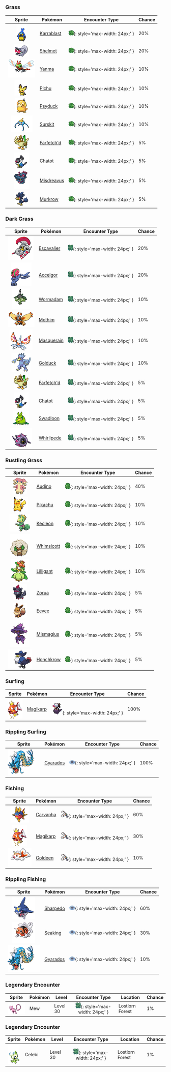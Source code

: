 

### Grass

| Sprite | Pokémon | Encounter Type | Chance |
| :---: | --- | :---: | --- |
| ![Karrablast](../../assets/sprites/karrablast/front.gif "Karrablast: When they feel threatened, they spit an acidic liquid to drive attackers away. This Pokémon targets Shelmet.") | [Karrablast](../../pokemon/karrablast.md/) | ![Grass](../../assets/encounter_types/grass.png){: style='max-width: 24px;' } | 20% |
| ![Shelmet](../../assets/sprites/shelmet/front.gif "Shelmet: It evolves when bathed in an electric-like energy along with Karrablast. The reason is still unknown.") | [Shelmet](../../pokemon/shelmet.md/) | ![Grass](../../assets/encounter_types/grass.png){: style='max-width: 24px;' } | 20% |
| ![Yanma](../../assets/sprites/yanma/front.gif "Yanma: It can hover in one spot by flapping its wings at high speed. It flits about to guard its territory.") | [Yanma](../../pokemon/yanma.md/) | ![Grass](../../assets/encounter_types/grass.png){: style='max-width: 24px;' } | 10% |
| ![Pichu](../../assets/sprites/pichu/front.gif "Pichu: The electric sacs in its cheeks are small. If even a little electricity leaks, it becomes shocked.") | [Pichu](../../pokemon/pichu.md/) | ![Grass](../../assets/encounter_types/grass.png){: style='max-width: 24px;' } | 10% |
| ![Psyduck](../../assets/sprites/psyduck/front.gif "Psyduck: Overwhelmed by enigmatic abilities, it suffers a constant headache. It sometimes uses mysterious powers.") | [Psyduck](../../pokemon/psyduck.md/) | ![Grass](../../assets/encounter_types/grass.png){: style='max-width: 24px;' } | 10% |
| ![Surskit](../../assets/sprites/surskit/front.gif "Surskit: It appears as if it is skating on water. It draws prey with a sweet scent from the tip of its head.") | [Surskit](../../pokemon/surskit.md/) | ![Grass](../../assets/encounter_types/grass.png){: style='max-width: 24px;' } | 10% |
| ![Farfetch'd](../../assets/sprites/farfetchd/front.gif "Farfetchd: It can’t live without the stalk it holds. That’s why it defends the stalk from attackers with its life.") | [Farfetch'd](../../pokemon/farfetchd.md/) | ![Grass](../../assets/encounter_types/grass.png){: style='max-width: 24px;' } | 5% |
| ![Chatot](../../assets/sprites/chatot/front.gif "Chatot: Its tongue is just like a human’s. As a result, it can cleverly mimic human speech.") | [Chatot](../../pokemon/chatot.md/) | ![Grass](../../assets/encounter_types/grass.png){: style='max-width: 24px;' } | 5% |
| ![Misdreavus](../../assets/sprites/misdreavus/front.gif "Misdreavus: A Pokémon that startles people in the middle of the night. It gathers fear as its energy.") | [Misdreavus](../../pokemon/misdreavus.md/) | ![Grass](../../assets/encounter_types/grass.png){: style='max-width: 24px;' } | 5% |
| ![Murkrow](../../assets/sprites/murkrow/front.gif "Murkrow: If spotted, it will lure an unwary person into chasing it, then lose the pursuer on mountain trails.") | [Murkrow](../../pokemon/murkrow.md/) | ![Grass](../../assets/encounter_types/grass.png){: style='max-width: 24px;' } | 5%

### Dark Grass

| Sprite | Pokémon | Encounter Type | Chance |
| :---: | --- | :---: | --- |
| ![Escavalier](../../assets/sprites/escavalier/front.gif "Escavalier: These Pokémon evolve by wearing the shell covering of a Shelmet. The steel armor protects their whole body.") | [Escavalier](../../pokemon/escavalier.md/) | ![Dark Grass](../../assets/encounter_types/dark_grass.png){: style='max-width: 24px;' } | 20% |
| ![Accelgor](../../assets/sprites/accelgor/front.gif "Accelgor: Having removed its heavy shell, it becomes very light and can fight with ninja-like movements.") | [Accelgor](../../pokemon/accelgor.md/) | ![Dark Grass](../../assets/encounter_types/dark_grass.png){: style='max-width: 24px;' } | 20% |
| ![Wormadam](../../assets/sprites/wormadam-plant/front.gif "Wormadam Plant: When evolving, its body takes in surrounding materials. As a result, there are many body variations.") | [Wormadam](../../pokemon/wormadam-plant.md/) | ![Dark Grass](../../assets/encounter_types/dark_grass.png){: style='max-width: 24px;' } | 10% |
| ![Mothim](../../assets/sprites/mothim/front.gif "Mothim: While it loves floral honey, it won’t gather any itself. Instead, it plots to steal some from Combee.") | [Mothim](../../pokemon/mothim.md/) | ![Dark Grass](../../assets/encounter_types/dark_grass.png){: style='max-width: 24px;' } | 10% |
| ![Masquerain](../../assets/sprites/masquerain/front.gif "Masquerain: Its antennae have eye patterns on them. Its four wings enable it to hover and fly in any direction.") | [Masquerain](../../pokemon/masquerain.md/) | ![Dark Grass](../../assets/encounter_types/dark_grass.png){: style='max-width: 24px;' } | 10% |
| ![Golduck](../../assets/sprites/golduck/front.gif "Golduck: It is seen swimming dynamically and elegantly using its well-developed limbs and flippers.") | [Golduck](../../pokemon/golduck.md/) | ![Dark Grass](../../assets/encounter_types/dark_grass.png){: style='max-width: 24px;' } | 10% |
| ![Farfetch'd](../../assets/sprites/farfetchd/front.gif "Farfetchd: It can’t live without the stalk it holds. That’s why it defends the stalk from attackers with its life.") | [Farfetch'd](../../pokemon/farfetchd.md/) | ![Dark Grass](../../assets/encounter_types/dark_grass.png){: style='max-width: 24px;' } | 5% |
| ![Chatot](../../assets/sprites/chatot/front.gif "Chatot: Its tongue is just like a human’s. As a result, it can cleverly mimic human speech.") | [Chatot](../../pokemon/chatot.md/) | ![Dark Grass](../../assets/encounter_types/dark_grass.png){: style='max-width: 24px;' } | 5% |
| ![Swadloon](../../assets/sprites/swadloon/front.gif "Swadloon: It protects itself from the cold by wrapping up in leaves. It stays on the move, eating leaves in forests.") | [Swadloon](../../pokemon/swadloon.md/) | ![Dark Grass](../../assets/encounter_types/dark_grass.png){: style='max-width: 24px;' } | 5% |
| ![Whirlipede](../../assets/sprites/whirlipede/front.gif "Whirlipede: It is usually motionless, but when attacked, it rotates at high speed and then crashes into its opponent.") | [Whirlipede](../../pokemon/whirlipede.md/) | ![Dark Grass](../../assets/encounter_types/dark_grass.png){: style='max-width: 24px;' } | 5%

### Rustling Grass

| Sprite | Pokémon | Encounter Type | Chance |
| :---: | --- | :---: | --- |
| ![Audino](../../assets/sprites/audino/front.gif "Audino: Its auditory sense is astounding. It has a radarlike ability to understand its surroundings through slight sounds.") | [Audino](../../pokemon/audino.md/) | ![Rustling Grass](../../assets/encounter_types/rustling_grass.png){: style='max-width: 24px;' } | 40% |
| ![Pikachu](../../assets/sprites/pikachu/front.gif "Pikachu: It occasionally uses an electric shock to recharge a fellow Pikachu that is in a weakened state.") | [Pikachu](../../pokemon/pikachu.md/) | ![Rustling Grass](../../assets/encounter_types/rustling_grass.png){: style='max-width: 24px;' } | 10% |
| ![Kecleon](../../assets/sprites/kecleon/front.gif "Kecleon: It can freely change its body’s color. The zigzag pattern on its belly doesn’t change, however.") | [Kecleon](../../pokemon/kecleon.md/) | ![Rustling Grass](../../assets/encounter_types/rustling_grass.png){: style='max-width: 24px;' } | 10% |
| ![Whimsicott](../../assets/sprites/whimsicott/front.gif "Whimsicott: Riding whirlwinds, they appear. These Pokémon sneak through gaps into houses and cause all sorts of mischief.") | [Whimsicott](../../pokemon/whimsicott.md/) | ![Rustling Grass](../../assets/encounter_types/rustling_grass.png){: style='max-width: 24px;' } | 10% |
| ![Lilligant](../../assets/sprites/lilligant/front.gif "Lilligant: The fragrance of the garland on its head has a relaxing effect. It withers if a Trainer does not take good care of it.") | [Lilligant](../../pokemon/lilligant.md/) | ![Rustling Grass](../../assets/encounter_types/rustling_grass.png){: style='max-width: 24px;' } | 10% |
| ![Zorua](../../assets/sprites/zorua/front.gif "Zorua: To protect themselves from danger, they hide their true identities by transforming into people and Pokémon.") | [Zorua](../../pokemon/zorua.md/) | ![Rustling Grass](../../assets/encounter_types/rustling_grass.png){: style='max-width: 24px;' } | 5% |
| ![Eevee](../../assets/sprites/eevee/front.gif "Eevee: Because its genetic makeup is irregular, it quickly changes its form due to a variety of causes.") | [Eevee](../../pokemon/eevee.md/) | ![Rustling Grass](../../assets/encounter_types/rustling_grass.png){: style='max-width: 24px;' } | 5% |
| ![Mismagius](../../assets/sprites/mismagius/front.gif "Mismagius: Its cry sounds like an incantation. It is said the cry may rarely be imbued with happiness-giving power.") | [Mismagius](../../pokemon/mismagius.md/) | ![Rustling Grass](../../assets/encounter_types/rustling_grass.png){: style='max-width: 24px;' } | 5% |
| ![Honchkrow](../../assets/sprites/honchkrow/front.gif "Honchkrow: If one utters a deep cry, many Murkrow gather quickly. For this, it is called “Summoner of Night.”") | [Honchkrow](../../pokemon/honchkrow.md/) | ![Rustling Grass](../../assets/encounter_types/rustling_grass.png){: style='max-width: 24px;' } | 5%

### Surfing

| Sprite | Pokémon | Encounter Type | Chance |
| :---: | --- | :---: | --- |
| ![Magikarp](../../assets/sprites/magikarp/front.gif "Magikarp: A Magikarp living for many years can leap a mountain using Splash. The move remains useless, though.") | [Magikarp](../../pokemon/magikarp.md/) | ![Surfing](../../assets/encounter_types/surfing.png){: style='max-width: 24px;' } | 100%

### Rippling Surfing

| Sprite | Pokémon | Encounter Type | Chance |
| :---: | --- | :---: | --- |
| ![Gyarados](../../assets/sprites/gyarados/front.gif "Gyarados: Once it begins to rampage, a Gyarados will burn everything down, even in a harsh storm.") | [Gyarados](../../pokemon/gyarados.md/) | ![Rippling Surfing](../../assets/encounter_types/rippling_surfing.png){: style='max-width: 24px;' } | 100%

### Fishing

| Sprite | Pokémon | Encounter Type | Chance |
| :---: | --- | :---: | --- |
| ![Carvanha](../../assets/sprites/carvanha/front.gif "Carvanha: They swarm any foe that invades their territory. Their sharp fangs can tear out boat hulls.") | [Carvanha](../../pokemon/carvanha.md/) | ![Fishing](../../assets/encounter_types/fishing.png){: style='max-width: 24px;' } | 60% |
| ![Magikarp](../../assets/sprites/magikarp/front.gif "Magikarp: A Magikarp living for many years can leap a mountain using Splash. The move remains useless, though.") | [Magikarp](../../pokemon/magikarp.md/) | ![Fishing](../../assets/encounter_types/fishing.png){: style='max-width: 24px;' } | 30% |
| ![Goldeen](../../assets/sprites/goldeen/front.gif "Goldeen: Though it appears very elegant when swimming with fins unfurled, it can jab powerfully with its horn.") | [Goldeen](../../pokemon/goldeen.md/) | ![Fishing](../../assets/encounter_types/fishing.png){: style='max-width: 24px;' } | 10%

### Rippling Fishing

| Sprite | Pokémon | Encounter Type | Chance |
| :---: | --- | :---: | --- |
| ![Sharpedo](../../assets/sprites/sharpedo/front.gif "Sharpedo: Its fangs rip through sheet iron. It swims at 75 mph and is known as “The Bully of the Sea.”") | [Sharpedo](../../pokemon/sharpedo.md/) | ![Rippling Fishing](../../assets/encounter_types/rippling_fishing.png){: style='max-width: 24px;' } | 60% |
| ![Seaking](../../assets/sprites/seaking/front.gif "Seaking: In autumn, its body becomes more fatty in preparing to propose to a mate. It takes on beautiful colors.") | [Seaking](../../pokemon/seaking.md/) | ![Rippling Fishing](../../assets/encounter_types/rippling_fishing.png){: style='max-width: 24px;' } | 30% |
| ![Gyarados](../../assets/sprites/gyarados/front.gif "Gyarados: Once it begins to rampage, a Gyarados will burn everything down, even in a harsh storm.") | [Gyarados](../../pokemon/gyarados.md/) | ![Rippling Fishing](../../assets/encounter_types/rippling_fishing.png){: style='max-width: 24px;' } | 10% |

### Legendary Encounter

| Sprite | Pokémon | Level | Encounter Type | Location | Chance |
| :---: | --- | --- | :---: | --- | --- |
| ![Mew](../../assets/sprites/mew/front.gif "Mew: Because it can use all kinds of moves, many scientists believe Mew to be the ancestor of Pokémon.") | Mew | Level 30 | ![dark_grass](../../assets/encounter_types/dark_grass.png){: style='max-width: 24px;' } | Lostlorn Forest | 1% |

### Legendary Encounter

| Sprite | Pokémon | Level | Encounter Type | Location | Chance |
| :---: | --- | --- | :---: | --- | --- |
| ![Celebi](../../assets/sprites/celebi/front.gif "Celebi: It has the power to travel across time, but it is said to appear only in peaceful times.") | Celebi | Level 30 | ![dark_grass](../../assets/encounter_types/dark_grass.png){: style='max-width: 24px;' } | Lostlorn Forest | 1% |
